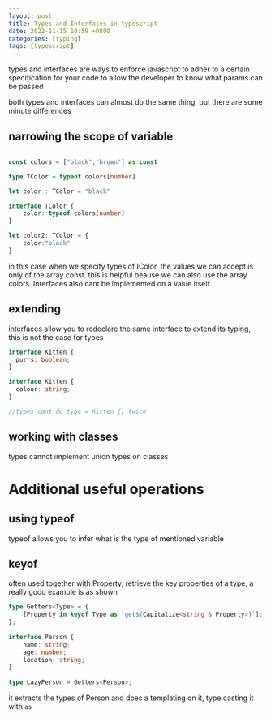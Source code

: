 ```yaml
---
layout: post
title: Types and Interfaces in typescript
date: 2022-11-15 10:59 +0800
categories: [typing]
tags: [typescript]
---
```


types and interfaces are ways to enforce javascript to adher to a certain specification for your code to allow the developer to know what params can be passed

both types and interfaces can almost do the same thing, but there are some minute differences

## narrowing the scope of variable

```typescript

const colors = ["black","brown"] as const

type TColor = typeof colors[number]

let color : TColor = "black"

interface TColor {
    color: typeof colors[number]
}

let color2: TColor = {
    color:"black"
}
```
in this case when we specify types of IColor, the values we can accept is only of the array const. this is helpful beause we can also use the array colors. Interfaces also cant be implemented on a value itself.

## extending

interfaces allow you to redeclare the same interface to extend its typing, this is not the case for types

```typescript
interface Kitten {
  purrs: boolean;
}

interface Kitten {
  colour: string;
}

//types cant do type = Kitten {} twice
```

## working with classes

types cannot implement union types on classes

# Additional useful operations

## using typeof

typeof allows you to infer what is the type of mentioned variable

## keyof

often used together with Property, retrieve the key properties of a type, a really good example is as shown

```typescript
type Getters<Type> = {
    [Property in keyof Type as `get${Capitalize<string & Property>}`]: () => Type[Property]
};
 
interface Person {
    name: string;
    age: number;
    location: string;
}
 
type LazyPerson = Getters<Person>;
```

it extracts the types of Person and does a templating on it, type casting it with `as` 




